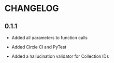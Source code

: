 # CHANGELOG

## 0.1.1

- Added all parameters to function calls

- Added Circle CI and PyTest

- Added a hallucination validator for Collection IDs
